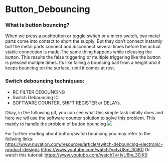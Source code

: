 # Button_Debouncing


### What is button bouncing?
When we press a pushbutton or toggle switch or a micro switch, two metal parts come into contact to short the supply. But they don’t connect instantly but the metal parts connect and disconnect several times before the actual stable connection is made.The same thing happens while releasing the button. This results the false triggering or multiple triggering like the button is pressed multiple times. Its like falling a bouncing ball from a height and it keeps bouncing on the surface, until it comes at rest.

### Switch debouncing techniques:
* RC FILTER DEBOUNCING
* Switch Debouncing IC
* SOFTWARE COUNTER, SHIFT REGISTER or DELAYs.

Okay, in the following gif, you can see what this simple task initally does and here we wil use the software counter solution to solve this problem.
This mainly to handle the problem of button bouncing
![](https://github.com/MahmoudMostafaTayee/Button_Debouncing/blob/main/Button%20to%20switch%20between%20leds.gif)


For further reading about button/switch bouncing you may refer to the follwing links:  
https://www.nuvation.com/resources/article/switch-debouncing-electronic-product-designs
https://www.youtube.com/watch?v=IvU8m_30iK0
Or watch this tutorial:
https://www.youtube.com/watch?v=IvU8m_30iK0
